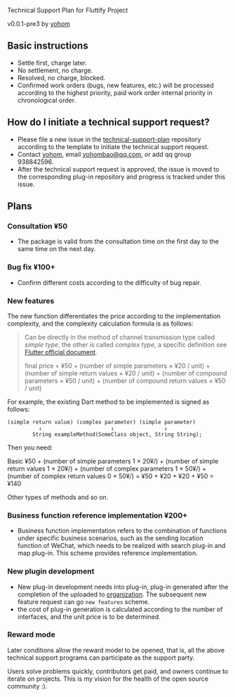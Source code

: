 Technical Support Plan for Fluttify Project

v0.0.1-pre3 by [yohom](https://github.com/yohom)

## Basic instructions
- Settle first, charge later.
- No settlement, no charge.
- Resolved, no charge, blocked.
- Confirmed work orders (bugs, new features, etc.) will be processed according to the highest priority, paid work order internal priority in chronological order.

## How do I initiate a technical support request?
- Please file a new issue in the [technical-support-plan]((https://github.com/fluttify-project/technical-support-plan/issues/new?assignees=yohom&labels=&template=------.md&title=)) repository according to the template to initiate the technical support request.
- Contact [yohom](https://github.com/yohom), email yohombao@qq.com, or add qq group 938842596.
- After the technical support request is approved, the issue is moved to the corresponding plug-in repository and progress is tracked under this issue.

## Plans
### Consultation ¥50
- The package is valid from the consultation time on the first day to the same time on the next day.

### Bug fix ¥100+
- Confirm different costs according to the difficulty of bug repair.

### New features
The new function differentiates the price according to the implementation complexity, and the complexity calculation formula is as follows:

> Can be directly in the method of channel transmission type called *simple type*, the other is called *complex type*, a specific definition see [Flutter official document](https://flutter.dev/docs/development/platform-integration/platform-channels#codec).
>
> final price = ¥50 + (number of simple parameters × ¥20 / unit) + (number of simple return values × ¥20 / unit) + (number of compound parameters × ¥50 / unit) + (number of compound return values × ¥50 / unit)
>
For example, the existing Dart method to be implemented is signed as follows:

```
(simple return value) (complex parameter) (simple parameter)
          ↓                      ↓                ↓
        String exampleMethod(SomeClass object, String String);
```

Then you need:

Basic ¥50 + (number of simple parameters 1 × 20¥/) + (number of simple return values 1 × 20¥/) + (number of complex parameters 1 × 50¥/) + (number of complex return values 0 × 50¥/) = ¥50 + ¥20 + ¥20 + ¥50 = ¥140

Other types of methods and so on.

### Business function reference implementation ¥200+
- Business function implementation refers to the combination of functions under specific business scenarios, such as the sending location function of WeChat, which needs to be realized with search plug-in and map plug-in. This scheme provides reference implementation.

### New plugin development
- New plug-in development needs into plug-in, plug-in generated after the completion of the uploaded to [organization](https://github.com/fluttify-project). The subsequent new feature request can go `new features` scheme.
- the cost of plug-in generation is calculated according to the number of interfaces, and the unit price is to be determined.

### Reward mode
Later conditions allow the reward model to be opened, that is, all the above technical support programs can participate as the support party.

Users solve problems quickly, contributors get paid, and owners continue to iterate on projects. This is my vision for the health of the open source community :).